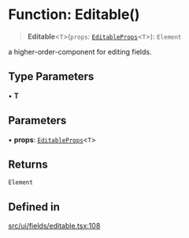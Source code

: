 # Function: Editable()

> **Editable**\<`T`\>(`props`: [`EditableProps`](../interfaces/EditableProps.md)\<`T`\>): `Element`

a higher-order-component for editing fields.

## Type Parameters

• **T**

## Parameters

• **props**: [`EditableProps`](../interfaces/EditableProps.md)\<`T`\>

## Returns

`Element`

## Defined in

[src/ui/fields/editable.tsx:108](https://github.com/blacksmithgu/datacore/blob/68b5529e5bdbcee81e7112d11ecb8c7d40cbb0f2/src/ui/fields/editable.tsx#L108)
